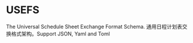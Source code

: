# USEFS
The Universal Schedule Sheet Exchange Format Schema. 通用日程计划表交换格式架构。Support JSON, Yaml and Toml
